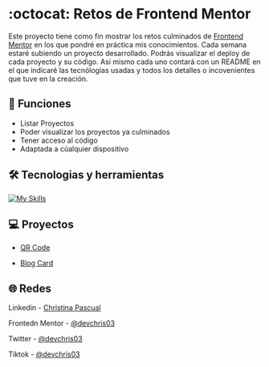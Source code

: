 # :octocat: Retos de Frontend Mentor 
Este proyecto tiene como fin mostrar los retos culminados de [Frontend Mentor](https://www.frontendmentor.io/home) en los que pondré en práctica mis conocimientos. Cada semana estaré subiendo un proyecto desarrollado. 
Podrás visualizar el deploy de cada proyecto y su código. Asi mismo cada uno contará con un README en el que indicaré las tecnólogias usadas y todos los detalles o incovenientes que tuve en la creación.

## :dizzy: Funciones
* Listar Proyectos
* Poder visualizar los proyectos ya culminados
* Tener acceso al código
* Adaptada a cúalquier dispositivo

## :hammer_and_wrench: Tecnologias y herramientas
[![My Skills](https://skillicons.dev/icons?i=css,figma,git,github,html,sass,vscode)](https://skillicons.dev)

## 💻 Proyectos
* [QR Code](https://github.com/devchris03/qr-code)

* [Blog Card](https://github.com/devchris03/blog-preview-card)

## :globe_with_meridians: Redes
Linkedin - [Christina Pascual](https://www.linkedin.com/in/christina-pascual/)

Frontedn Mentor - [@devchris03](https://www.frontendmentor.io/profile/devchris03)

Twitter - [@devchris03](https://x.com/devchris03)

Tiktok - [@devchris03](https://www.tiktok.com/@devchris03)


